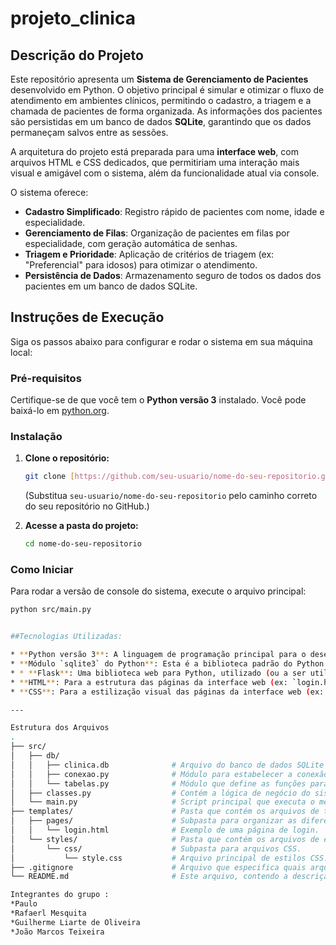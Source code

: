 # projeto_clinica

## Descrição do Projeto

Este repositório apresenta um **Sistema de Gerenciamento de Pacientes** desenvolvido em Python. O objetivo principal é simular e otimizar o fluxo de atendimento em ambientes clínicos, permitindo o cadastro, a triagem e a chamada de pacientes de forma organizada. As informações dos pacientes são persistidas em um banco de dados **SQLite**, garantindo que os dados permaneçam salvos entre as sessões.

A arquitetura do projeto está preparada para uma **interface web**, com arquivos HTML e CSS dedicados, que permitiriam uma interação mais visual e amigável com o sistema, além da funcionalidade atual via console.

O sistema oferece:
* **Cadastro Simplificado**: Registro rápido de pacientes com nome, idade e especialidade.
* **Gerenciamento de Filas**: Organização de pacientes em filas por especialidade, com geração automática de senhas.
* **Triagem e Prioridade**: Aplicação de critérios de triagem (ex: "Preferencial" para idosos) para otimizar o atendimento.
* **Persistência de Dados**: Armazenamento seguro de todos os dados dos pacientes em um banco de dados SQLite.

## Instruções de Execução

Siga os passos abaixo para configurar e rodar o sistema em sua máquina local:

### Pré-requisitos

Certifique-se de que você tem o **Python versão 3** instalado. Você pode baixá-lo em [python.org](https://www.python.org/).

### Instalação

1.  **Clone o repositório:**
    ```bash
    git clone [https://github.com/seu-usuario/nome-do-seu-repositorio.git](https://github.com/seu-usuario/nome-do-seu-repositorio.git)
    ```
    (Substitua `seu-usuario/nome-do-seu-repositorio` pelo caminho correto do seu repositório no GitHub.)

2.  **Acesse a pasta do projeto:**
    ```bash
    cd nome-do-seu-repositorio
    ```

### Como Iniciar

Para rodar a versão de console do sistema, execute o arquivo principal:
```bash
python src/main.py


##Tecnologias Utilizadas:

* **Python versão 3**: A linguagem de programação principal para o desenvolvimento da lógica de backend e do sistema de console.
* **Módulo `sqlite3` do Python**: Esta é a biblioteca padrão do Python utilizada para interagir com o banco de dados SQLite3, permitindo a persistência dos dados dos pacientes.
* * **Flask**: Uma biblioteca web para Python, utilizado (ou a ser utilizado) para a construção da interface de usuário e gerenciamento das rotas web.
* **HTML**: Para a estrutura das páginas da interface web (ex: `login.html`).
* **CSS**: Para a estilização visual das páginas da interface web (ex: `style.css`).

---

Estrutura dos Arquivos
.
├── src/
│   ├── db/
│   │   ├── clinica.db              # Arquivo do banco de dados SQLite (criado na primeira execução).
│   │   ├── conexao.py              # Módulo para estabelecer a conexão com o banco de dados SQLite.
│   │   └── tabelas.py              # Módulo que define as funções para criar a tabela de usuários e realizar operações CRUD básicas.
│   ├── classes.py                  # Contém a lógica de negócio do sistema e a estrutura de fila (ex: `GerenciadorPacientes`).
│   └── main.py                     # Script principal que executa o menu interativo e interage com o sistema.
├── templates/                      # Pasta que contém os arquivos de template HTML.
│   ├── pages/                      # Subpasta para organizar as diferentes páginas HTML.
│   │   └── login.html              # Exemplo de uma página de login.
│   └── styles/                     # Pasta que contém os arquivos de estilo para a interface web.
│       └── css/                    # Subpasta para arquivos CSS.
│           └── style.css           # Arquivo principal de estilos CSS.
├── .gitignore                      # Arquivo que especifica quais arquivos e diretórios o Git deve ignorar (ex: arquivos de banco de dados,                                     caches, etc.).
└── README.md                       # Este arquivo, contendo a descrição do projeto e instruções.

Integrantes do grupo :
*Paulo 
*Rafaerl Mesquita 
*Guilherme Liarte de Oliveira 
*João Marcos Teixeira 
